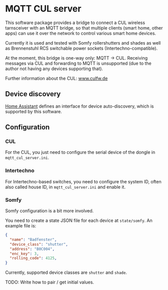 # MQTT CUL server

This software package provides a bridge to connect a CUL wireless tarnsceiver
with an MQTT bridge, so that multiple clients (smart home, other apps) can
use it over the network to control various smart home devices.

Currently it is used and tested with Somfy rollershutters and shades as well as
Brennenstuhl RCS switchable power sockets (Intertechno-compatible).

At the moment, this bridge is one-way only: MQTT -> CUL. Receiving messages via CUL
and forwarding to MQTT is unsupported (due to the author not having any devices
supporting that).

Further information about the CUL: www.culfw.de

## Device discovery

[Home Assistant](https://www.home-assistant.io/) defines an interface for device
auto-discovery, which is supported by this software.

## Configuration

### CUL

For the CUL, you just need to configure the serial device of the dongle in
`mqtt_cul_server.ini`.

### Intertechno

For Intertechno-based switches, you need to configure the system ID,
often also called house ID, in `mqtt_cul_server.ini` and enable it.

### Somfy

Somfy configuration is a bit more involved.

You need to create a state JSON file for each device at `state/somfy`. An example
file is:

```json
{
  "name": "Badfenster",
  "device_class": "shutter",
  "address": "B0C004",
  "enc_key": 3,
  "rolling_code": 4125,
}
```

Currently, supported device classes are `shutter` and `shade`.

TODO: Write how to pair / get initial values.
